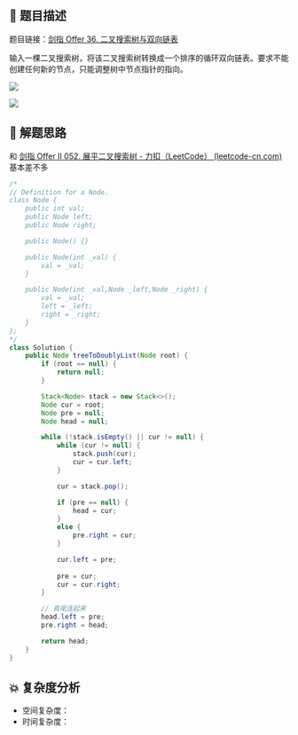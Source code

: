 ## 📃 题目描述

题目链接：[剑指 Offer 36. 二叉搜索树与双向链表](https://leetcode.cn/problems/er-cha-sou-suo-shu-yu-shuang-xiang-lian-biao-lcof/)

输入一棵二叉搜索树，将该二叉搜索树转换成一个排序的循环双向链表。要求不能创建任何新的节点，只能调整树中节点指针的指向。

![](https://cs-wiki.oss-cn-shanghai.aliyuncs.com/img/image-20221007212605837.png)

![](https://cs-wiki.oss-cn-shanghai.aliyuncs.com/img/image-20221007212615409.png)

## 🔔 解题思路

和 [剑指 Offer II 052. 展平二叉搜索树 - 力扣（LeetCode） (leetcode-cn.com)](https://leetcode-cn.com/problems/NYBBNL/) 基本差不多


```java
/*
// Definition for a Node.
class Node {
    public int val;
    public Node left;
    public Node right;

    public Node() {}

    public Node(int _val) {
        val = _val;
    }

    public Node(int _val,Node _left,Node _right) {
        val = _val;
        left = _left;
        right = _right;
    }
};
*/
class Solution {
    public Node treeToDoublyList(Node root) {
        if (root == null) {
            return null;
        }

        Stack<Node> stack = new Stack<>();
        Node cur = root;
        Node pre = null;
        Node head = null;

        while (!stack.isEmpty() || cur != null) {
            while (cur != null) {
                stack.push(cur);
                cur = cur.left;
            }

            cur = stack.pop();

            if (pre == null) {
                head = cur;
            }
            else {
                pre.right = cur;
            }

            cur.left = pre;
            
            pre = cur;
            cur = cur.right;
        }

        // 首尾连起来
        head.left = pre;
        pre.right = head;

        return head;
    }
}
```

## 💥 复杂度分析

- 空间复杂度：
- 时间复杂度：
